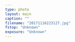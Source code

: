 ```yaml
---
type: photo
layout: main
caption: ""
filename: "20171116223127.jpg"
fstop: "Unknown"
exposure: "Unknown"
---
```

